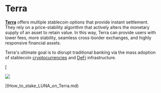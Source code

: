 # Terra

[**Terra**](https://www.terra.money/) offers multiple stablecoin options that provide instant settlement. They rely on a price-stability algorithm that actively alters the monetary supply of an asset to retain value. In this way, Terra can provide users with lower fees, more stability, seamless cross-border exchanges, and highly responsive financial assets.

Terra's ultimate goal is to disrupt traditional banking via the mass adoption of stablecoin [cryptocurrencies](../glossary/cryptocurrency.md) and [DeFi](../glossary/defi.md) infrastructure.

\[

![](https://user-images.githubusercontent.com/95366163/147116516-13940e67-3e5e-4d35-9e60-250dc4420272.png)

]\(How\_to\_stake\_LUNA\_on\_Terra.md)

